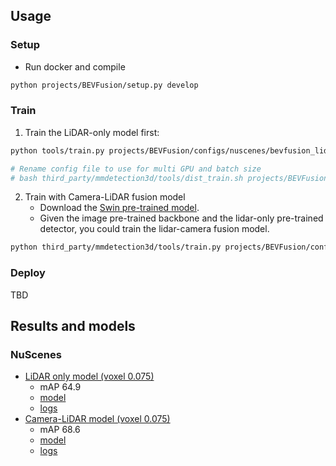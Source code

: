 
## Usage
### Setup

- Run docker and compile

```sh
python projects/BEVFusion/setup.py develop
```

### Train

1. Train the LiDAR-only model first:

```sh
python tools/train.py projects/BEVFusion/configs/nuscenes/bevfusion_lidar_voxel0075_second_secfpn_1xb1-cyclic-20e_nus-3d.py

# Rename config file to use for multi GPU and batch size
# bash third_party/mmdetection3d/tools/dist_train.sh projects/BEVFusion/configs/bevfusion_lidar_voxel0075_second_secfpn_2xb2-cyclic-20e_nus-3d.py 1
```

2. Train with Camera-LiDAR fusion model
   - Download the [Swin pre-trained model](https://download.openmmlab.com/mmdetection3d/v1.1.0_models/bevfusion/swint-nuimages-pretrained.pth).
   - Given the image pre-trained backbone and the lidar-only pre-trained detector, you could train the lidar-camera fusion model.

```sh
python third_party/mmdetection3d/tools/train.py projects/BEVFusion/configs/bevfusion_lidar_voxel0075_second_secfpn_1xb2-cyclic-20e_nus-3d.py
```

### Deploy

TBD

## Results and models
### NuScenes

- [LiDAR only model (voxel 0.075)](./configs/bevfusion_lidar_voxel0075_second_secfpn_8xb4-cyclic-20e_nus-3d.py)
  - mAP 64.9
  - [model](https://download.openmmlab.com/mmdetection3d/v1.1.0_models/bevfusion/bevfusion_lidar_voxel0075_second_secfpn_8xb4-cyclic-20e_nus-3d-2628f933.pth)
  - [logs](https://download.openmmlab.com/mmdetection3d/v1.1.0_models/bevfusion/bevfusion_lidar_voxel0075_second_secfpn_8xb4-cyclic-20e_nus-3d_20230322_053447.log)
- [Camera-LiDAR model (voxel 0.075)](./configs/bevfusion_lidar-cam_voxel0075_second_secfpn_8xb4-cyclic-20e_nus-3d.py)
  - mAP 68.6
  - [model](https://download.openmmlab.com/mmdetection3d/v1.1.0_models/bevfusion/bevfusion_lidar-cam_voxel0075_second_secfpn_8xb4-cyclic-20e_nus-3d-5239b1af.pth)
  - [logs](https://download.openmmlab.com/mmdetection3d/v1.1.0_models/bevfusion/bevfusion_lidar-cam_voxel0075_second_secfpn_8xb4-cyclic-20e_nus-3d_20230524_001539.log)
